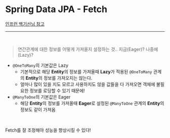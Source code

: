 # Spring Data JPA - Fetch

[인프런 백기선님 참고](https://www.inflearn.com/course/%EC%8A%A4%ED%94%84%EB%A7%81-%EB%8D%B0%EC%9D%B4%ED%84%B0-jpa/dashboard)

<hr>

<br>

> 연간관계에 대한 정보를 어떻게 가져올지 설정하는 것.. 지금(Eager)? 나중에(Lazy)?

- `@OneToMany`의 기본값은 Lazy
  - 기본적으로 해당 **Entity**의 정보를 가져올때 **Lazy**가 적용된 `@OneToMany` 관계의 **Entity**의 정보를 가져오지는 않는다.
  - 얼마나 많이 있을 지도 모르고 사용하지도 않을 값들을 다 가져오면 객체에 불필요한 정보를 로딩할 수 있기 때문에!
- `@ManyToOne`의 기본값은 Eager
  - 해당 **Entity**의 정보를 가져올때 **Eager**로 설정된 `@ManyToOne` 관계의 **Entity**의 정보도 같이 가져옴

<br>

Fetch를 잘 조정해야 성능을 향상시킬 수 있다!
